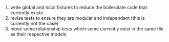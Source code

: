 

1. write global and local fixtures to reduce the boilerplate code that currently exists
2. revise tests to ensure they are modular and independant (this is currently not the case)
3. move some relationship tests which some currently exist in the same file as their respective models 